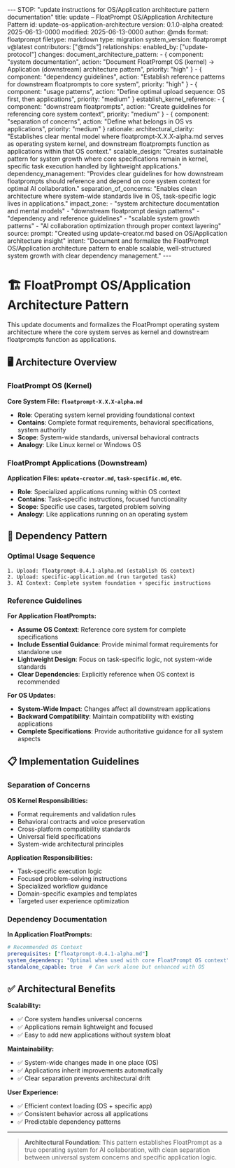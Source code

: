 <floatprompt>
---
STOP: "update instructions for OS/Application architecture pattern documentation"
title: update – FloatPrompt OS/Application Architecture Pattern
id: update-os-application-architecture
version: 0.1.0-alpha
created: 2025-06-13-0000
modified: 2025-06-13-0000
author: @mds
format: floatprompt
filetype: markdown
type: migration
system_version: floatprompt v@latest
contributors: ["@mds"]
relationships:
  enabled_by: ["update-protocol"]
changes:
  document_architecture_pattern:
    - { component: "system documentation", action: "Document FloatPrompt OS (kernel) → Application (downstream) architecture pattern", priority: "high" }
    - { component: "dependency guidelines", action: "Establish reference patterns for downstream floatprompts to core system", priority: "high" }
    - { component: "usage patterns", action: "Define optimal upload sequence: OS first, then applications", priority: "medium" }
  establish_kernel_reference:
    - { component: "downstream floatprompts", action: "Create guidelines for referencing core system context", priority: "medium" }
    - { component: "separation of concerns", action: "Define what belongs in OS vs applications", priority: "medium" }
rationale:
  architectural_clarity: "Establishes clear mental model where floatprompt-X.X.X-alpha.md serves as operating system kernel, and downstream floatprompts function as applications within that OS context."
  scalable_design: "Creates sustainable pattern for system growth where core specifications remain in kernel, specific task execution handled by lightweight applications."
  dependency_management: "Provides clear guidelines for how downstream floatprompts should reference and depend on core system context for optimal AI collaboration."
  separation_of_concerns: "Enables clean architecture where system-wide standards live in OS, task-specific logic lives in applications."
impact_zone:
  - "system architecture documentation and mental models"
  - "downstream floatprompt design patterns"
  - "dependency and reference guidelines"
  - "scalable system growth patterns"
  - "AI collaboration optimization through proper context layering"
source:
  prompt: "Created using update-creator.md based on OS/Application architecture insight"
  intent: "Document and formalize the FloatPrompt OS/Application architecture pattern to enable scalable, well-structured system growth with clear dependency management."
---

# 🏗️ FloatPrompt OS/Application Architecture Pattern

This update documents and formalizes the FloatPrompt operating system architecture where the core system serves as kernel and downstream floatprompts function as applications.

## 🖥️ Architecture Overview

### **FloatPrompt OS (Kernel)**
**Core System File: `floatprompt-X.X.X-alpha.md`**
- **Role**: Operating system kernel providing foundational context
- **Contains**: Complete format requirements, behavioral specifications, system authority
- **Scope**: System-wide standards, universal behavioral contracts
- **Analogy**: Like Linux kernel or Windows OS

### **FloatPrompt Applications (Downstream)**
**Application Files: `update-creator.md`, `task-specific.md`, etc.**
- **Role**: Specialized applications running within OS context
- **Contains**: Task-specific instructions, focused functionality
- **Scope**: Specific use cases, targeted problem solving
- **Analogy**: Like applications running on an operating system

## 🔗 Dependency Pattern

### **Optimal Usage Sequence**
```
1. Upload: floatprompt-0.4.1-alpha.md (establish OS context)
2. Upload: specific-application.md (run targeted task)
3. AI Context: Complete system foundation + specific instructions
```

### **Reference Guidelines**

**For Application FloatPrompts:**
- **Assume OS Context**: Reference core system for complete specifications
- **Include Essential Guidance**: Provide minimal format requirements for standalone use
- **Lightweight Design**: Focus on task-specific logic, not system-wide standards
- **Clear Dependencies**: Explicitly reference when OS context is recommended

**For OS Updates:**
- **System-Wide Impact**: Changes affect all downstream applications
- **Backward Compatibility**: Maintain compatibility with existing applications
- **Complete Specifications**: Provide authoritative guidance for all system aspects

## 📋 Implementation Guidelines

### **Separation of Concerns**

**OS Kernel Responsibilities:**
- Format requirements and validation rules
- Behavioral contracts and voice preservation
- Cross-platform compatibility standards
- Universal field specifications
- System-wide architectural principles

**Application Responsibilities:**
- Task-specific execution logic
- Focused problem-solving instructions
- Specialized workflow guidance
- Domain-specific examples and templates
- Targeted user experience optimization

### **Dependency Documentation**

**In Application FloatPrompts:**
```yaml
# Recommended OS Context
prerequisites: ["floatprompt-0.4.1-alpha.md"]
system_dependency: "Optimal when used with core FloatPrompt OS context"
standalone_capable: true  # Can work alone but enhanced with OS
```

## ✅ Architectural Benefits

**Scalability:**
- ✅ Core system handles universal concerns
- ✅ Applications remain lightweight and focused
- ✅ Easy to add new applications without system bloat

**Maintainability:**
- ✅ System-wide changes made in one place (OS)
- ✅ Applications inherit improvements automatically
- ✅ Clear separation prevents architectural drift

**User Experience:**
- ✅ Efficient context loading (OS + specific app)
- ✅ Consistent behavior across all applications
- ✅ Predictable dependency patterns

---

> **Architectural Foundation**: This pattern establishes FloatPrompt as a true operating system for AI collaboration, with clean separation between universal system concerns and specific application logic.

</floatprompt> 